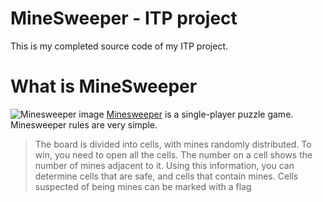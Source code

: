 # MineSweeper - ITP project

This is my completed source code of my ITP project.

# What is MineSweeper

![Minesweeper image](https://www.google.com/url?sa=i&url=https%3A%2F%2Fminesweeper.online%2F&psig=AOvVaw0AVRR52pH2p-vTvTCBheh1&ust=1647274813411000&source=images&cd=vfe&ved=0CAsQjRxqFwoTCLjs_oO_w_YCFQAAAAAdAAAAABAD)
[Minesweeper](https://en.wikipedia.org/wiki/Minesweeper_(video_game)) is a single-player puzzle game.
Minesweeper rules are very simple. 
> The board is divided into cells, with mines randomly distributed.
> To win, you need to open all the cells. The number on a cell shows the number of mines adjacent to it.
> Using this information, you can determine cells that are safe, and cells that contain mines.
> Cells suspected of being mines can be marked with a flag
